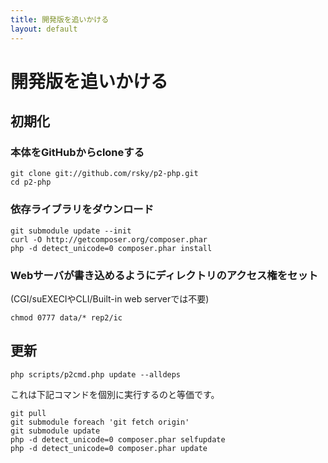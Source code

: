 ```yaml
---
title: 開発版を追いかける
layout: default
---
```

# 開発版を追いかける

## 初期化

### 本体をGitHubからcloneする

    git clone git://github.com/rsky/p2-php.git
    cd p2-php

### 依存ライブラリをダウンロード

    git submodule update --init
    curl -O http://getcomposer.org/composer.phar
    php -d detect_unicode=0 composer.phar install

### Webサーバが書き込めるようにディレクトリのアクセス権をセット

(CGI/suEXECIやCLI/Built-in web serverでは不要)

    chmod 0777 data/* rep2/ic


## 更新

    php scripts/p2cmd.php update --alldeps

これは下記コマンドを個別に実行するのと等価です。

    git pull
    git submodule foreach 'git fetch origin'
    git submodule update
    php -d detect_unicode=0 composer.phar selfupdate
    php -d detect_unicode=0 composer.phar update
